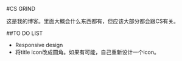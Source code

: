 #CS GRIND

这是我的博客。里面大概会什么东西都有，但应该大部分都会跟CS有关。

##TO DO LIST

* Responsive design
* 将title icon改成圆角。如果有可能，自己重新设计一个icon。
